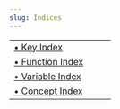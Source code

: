 ```yaml
---
slug: Indices
---
```


|                                    |    |    |
| :--------------------------------- | -- | :- |
| [• Key Index](Key-Index)           |    |    |
| [• Function Index](Function-Index) |    |    |
| [• Variable Index](Variable-Index) |    |    |
| [• Concept Index](Concept-Index)   |    |    |
